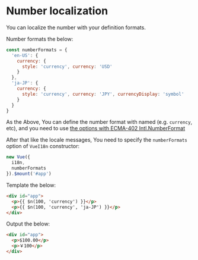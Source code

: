 # Number localization

You can localize the number with your definition formats.

Number formats the below:

```javascript
const numberFormats = {
  'en-US': {
    currency: {
      style: 'currency', currency: 'USD'
    }
  },
  'ja-JP': {
    currency: {
      style: 'currency', currency: 'JPY', currencyDisplay: 'symbol'
    }
  }
}
```

As the Above, You can define the number format with named (e.g. `currency`, etc), and you need to use [the options with ECMA-402 Intl.NumberFormat](https://developer.mozilla.org/en-US/docs/Web/JavaScript/Reference/Global_Objects/NumberFormat)

After that like the locale messages, You need to specify the `numberFormats` option of `VueI18n` constructor:

```javascript
new Vue({
  i18n,
  numberFormats
}).$mount('#app')
```

Template the below:

```html
<div id="app">
  <p>{{ $n(100, 'currency') }}</p>
  <p>{{ $n(100, 'currency', 'ja-JP') }}</p>
</div>
```

Output the below:

```html
<div id="app">
  <p>$100.00</p>
  <p>￥100</p>
</div>
```
